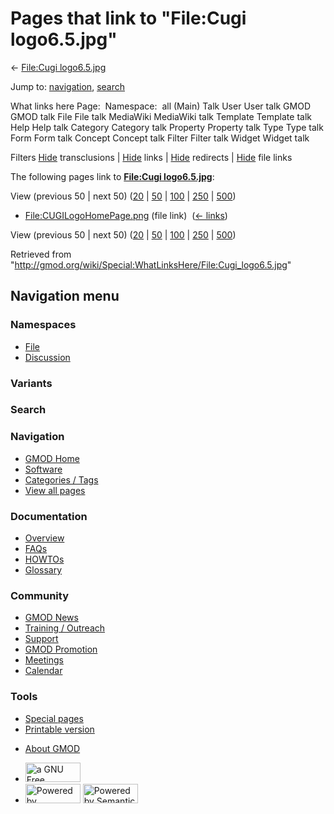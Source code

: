 <div id="mw-page-base" class="noprint">

</div>

<div id="mw-head-base" class="noprint">

</div>

<div id="content" class="mw-body" role="main">

<span id="top"></span>

<div id="mw-js-message" style="display:none;">

</div>



# <span dir="auto">Pages that link to "File:Cugi logo6.5.jpg"</span>

<div id="bodyContent">

<div id="contentSub">

← [File:Cugi
logo6.5.jpg](/wiki/File:Cugi_logo6.5.jpg "File:Cugi logo6.5.jpg")

</div>

<div id="jump-to-nav" class="mw-jump">

Jump to: [navigation](#mw-navigation), [search](#p-search)

</div>

<div id="mw-content-text">

What links here Page:  Namespace:  all (Main) Talk User User talk GMOD
GMOD talk File File talk MediaWiki MediaWiki talk Template Template talk
Help Help talk Category Category talk Property Property talk Type Type
talk Form Form talk Concept Concept talk Filter Filter talk Widget
Widget talk

Filters
[Hide](/mediawiki/index.php?title=Special:WhatLinksHere/File:Cugi_logo6.5.jpg&hidetrans=1 "Special:WhatLinksHere/File:Cugi logo6.5.jpg")
transclusions \|
[Hide](/mediawiki/index.php?title=Special:WhatLinksHere/File:Cugi_logo6.5.jpg&hidelinks=1 "Special:WhatLinksHere/File:Cugi logo6.5.jpg")
links \|
[Hide](/mediawiki/index.php?title=Special:WhatLinksHere/File:Cugi_logo6.5.jpg&hideredirs=1 "Special:WhatLinksHere/File:Cugi logo6.5.jpg")
redirects \|
[Hide](/mediawiki/index.php?title=Special:WhatLinksHere/File:Cugi_logo6.5.jpg&hideimages=1 "Special:WhatLinksHere/File:Cugi logo6.5.jpg")
file links

The following pages link to **[File:Cugi
logo6.5.jpg](/wiki/File:Cugi_logo6.5.jpg "File:Cugi logo6.5.jpg")**:

View (previous 50 \| next 50)
([20](/mediawiki/index.php?title=Special:WhatLinksHere/File:Cugi_logo6.5.jpg&limit=20 "Special:WhatLinksHere/File:Cugi logo6.5.jpg")
\|
[50](/mediawiki/index.php?title=Special:WhatLinksHere/File:Cugi_logo6.5.jpg&limit=50 "Special:WhatLinksHere/File:Cugi logo6.5.jpg")
\|
[100](/mediawiki/index.php?title=Special:WhatLinksHere/File:Cugi_logo6.5.jpg&limit=100 "Special:WhatLinksHere/File:Cugi logo6.5.jpg")
\|
[250](/mediawiki/index.php?title=Special:WhatLinksHere/File:Cugi_logo6.5.jpg&limit=250 "Special:WhatLinksHere/File:Cugi logo6.5.jpg")
\|
[500](/mediawiki/index.php?title=Special:WhatLinksHere/File:Cugi_logo6.5.jpg&limit=500 "Special:WhatLinksHere/File:Cugi logo6.5.jpg"))

- [File:CUGILogoHomePage.png](/wiki/File:CUGILogoHomePage.png "File:CUGILogoHomePage.png")
  (file link) ‎ <span class="mw-whatlinkshere-tools">([←
  links](/mediawiki/index.php?title=Special:WhatLinksHere&target=File%3ACUGILogoHomePage.png "Special:WhatLinksHere"))</span>

View (previous 50 \| next 50)
([20](/mediawiki/index.php?title=Special:WhatLinksHere/File:Cugi_logo6.5.jpg&limit=20 "Special:WhatLinksHere/File:Cugi logo6.5.jpg")
\|
[50](/mediawiki/index.php?title=Special:WhatLinksHere/File:Cugi_logo6.5.jpg&limit=50 "Special:WhatLinksHere/File:Cugi logo6.5.jpg")
\|
[100](/mediawiki/index.php?title=Special:WhatLinksHere/File:Cugi_logo6.5.jpg&limit=100 "Special:WhatLinksHere/File:Cugi logo6.5.jpg")
\|
[250](/mediawiki/index.php?title=Special:WhatLinksHere/File:Cugi_logo6.5.jpg&limit=250 "Special:WhatLinksHere/File:Cugi logo6.5.jpg")
\|
[500](/mediawiki/index.php?title=Special:WhatLinksHere/File:Cugi_logo6.5.jpg&limit=500 "Special:WhatLinksHere/File:Cugi logo6.5.jpg"))

</div>

<div class="printfooter">

Retrieved from
"<http://gmod.org/wiki/Special:WhatLinksHere/File:Cugi_logo6.5.jpg>"

</div>

<div id="catlinks" class="catlinks catlinks-allhidden">

</div>

<div class="visualClear">

</div>

</div>

</div>

<div id="mw-navigation">

## Navigation menu

<div id="mw-head">



<div id="left-navigation">

<div id="p-namespaces" class="vectorTabs" role="navigation"
aria-labelledby="p-namespaces-label">

### Namespaces

- <span id="ca-nstab-image"><a href="/wiki/File:Cugi_logo6.5.jpg" accesskey="c"
  title="View the file page [c]">File</a></span>
- <span id="ca-talk"><a
  href="/mediawiki/index.php?title=File_talk:Cugi_logo6.5.jpg&amp;action=edit&amp;redlink=1"
  accesskey="t"
  title="Discussion about the content page [t]">Discussion</a></span>

</div>

<div id="p-variants" class="vectorMenu emptyPortlet" role="navigation"
aria-labelledby="p-variants-label">

### 

### Variants[](#)

<div class="menu">

</div>

</div>

</div>

<div id="right-navigation">





</div>

<div id="p-search" role="search">

### Search

<div id="simpleSearch">

</div>

</div>

</div>

</div>

<div id="mw-panel">

<div id="p-logo" role="banner">

<a href="/wiki/Main_Page"
style="background-image: url(http://gmod.org/images/GMOD-cogs.png);"
title="Visit the main page"></a>

</div>

<div id="p-Navigation" class="portal" role="navigation"
aria-labelledby="p-Navigation-label">

### Navigation

<div class="body">

- <span id="n-GMOD-Home">[GMOD Home](/wiki/Main_Page)</span>
- <span id="n-Software">[Software](/wiki/GMOD_Components)</span>
- <span id="n-Categories-.2F-Tags">[Categories /
  Tags](/wiki/Categories)</span>
- <span id="n-View-all-pages">[View all
  pages](/wiki/Special:AllPages)</span>

</div>

</div>

<div id="p-Documentation" class="portal" role="navigation"
aria-labelledby="p-Documentation-label">

### Documentation

<div class="body">

- <span id="n-Overview">[Overview](/wiki/Overview)</span>
- <span id="n-FAQs">[FAQs](/wiki/Category:FAQ)</span>
- <span id="n-HOWTOs">[HOWTOs](/wiki/Category:HOWTO)</span>
- <span id="n-Glossary">[Glossary](/wiki/Glossary)</span>

</div>

</div>

<div id="p-Community" class="portal" role="navigation"
aria-labelledby="p-Community-label">

### Community

<div class="body">

- <span id="n-GMOD-News">[GMOD News](/wiki/GMOD_News)</span>
- <span id="n-Training-.2F-Outreach">[Training /
  Outreach](/wiki/Training_and_Outreach)</span>
- <span id="n-Support">[Support](/wiki/Support)</span>
- <span id="n-GMOD-Promotion">[GMOD
  Promotion](/wiki/GMOD_Promotion)</span>
- <span id="n-Meetings">[Meetings](/wiki/Meetings)</span>
- <span id="n-Calendar">[Calendar](/wiki/Calendar)</span>

</div>

</div>

<div id="p-tb" class="portal" role="navigation"
aria-labelledby="p-tb-label">

### Tools

<div class="body">

- <span id="t-specialpages"><a href="/wiki/Special:SpecialPages" accesskey="q"
  title="A list of all special pages [q]">Special pages</a></span>
- <span id="t-print"><a
  href="/mediawiki/index.php?title=Special:WhatLinksHere/File:Cugi_logo6.5.jpg&amp;printable=yes"
  rel="alternate" accesskey="p"
  title="Printable version of this page [p]">Printable version</a></span>

</div>

</div>

</div>

</div>

<div id="footer" role="contentinfo">

- <span id="footer-places-about">[About
  GMOD](/wiki/GMOD:About "GMOD:About")</span>

<!-- -->

- <span id="footer-copyrightico">[<img src="http://www.gnu.org/graphics/gfdl-logo-small.png" width="88"
  height="31" alt="a GNU Free Documentation License" />](http://www.gnu.org/licenses/fdl-1.3.html)</span>
- <span id="footer-poweredbyico">[<img src="/mediawiki/skins/common/images/poweredby_mediawiki_88x31.png"
  width="88" height="31" alt="Powered by MediaWiki" />](//www.mediawiki.org/)
  [<img
  src="/mediawiki/extensions/SemanticMediaWiki/includes/../resources/images/smw_button.png"
  width="88" height="31" alt="Powered by Semantic MediaWiki" />](https://www.semantic-mediawiki.org/wiki/Semantic_MediaWiki)</span>

<div style="clear:both">

</div>

</div>
